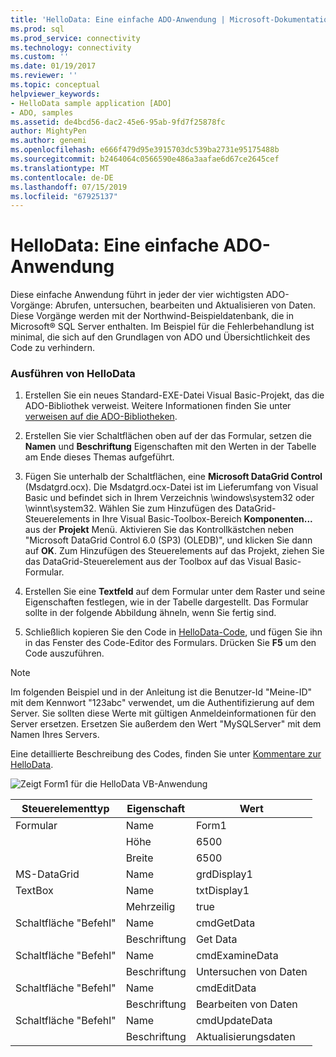 ```yaml
---
title: 'HelloData: Eine einfache ADO-Anwendung | Microsoft-Dokumentation'
ms.prod: sql
ms.prod_service: connectivity
ms.technology: connectivity
ms.custom: ''
ms.date: 01/19/2017
ms.reviewer: ''
ms.topic: conceptual
helpviewer_keywords:
- HelloData sample application [ADO]
- ADO, samples
ms.assetid: de4bcd56-dac2-45e6-95ab-9fd7f25878fc
author: MightyPen
ms.author: genemi
ms.openlocfilehash: e666f479d95e3915703dc539ba2731e95175488b
ms.sourcegitcommit: b2464064c0566590e486a3aafae6d67ce2645cef
ms.translationtype: MT
ms.contentlocale: de-DE
ms.lasthandoff: 07/15/2019
ms.locfileid: "67925137"
---
```

# <a name="hellodata-a-simple-ado-application"></a>HelloData: Eine einfache ADO-Anwendung
Diese einfache Anwendung führt in jeder der vier wichtigsten ADO-Vorgänge: Abrufen, untersuchen, bearbeiten und Aktualisieren von Daten. Diese Vorgänge werden mit der Northwind-Beispieldatenbank, die in Microsoft® SQL Server enthalten. Im Beispiel für die Fehlerbehandlung ist minimal, die sich auf den Grundlagen von ADO und Übersichtlichkeit des Code zu verhindern.  
  
### <a name="to-run-hellodata"></a>Ausführen von HelloData  
  
1.  Erstellen Sie ein neues Standard-EXE-Datei Visual Basic-Projekt, das die ADO-Bibliothek verweist. Weitere Informationen finden Sie unter [verweisen auf die ADO-Bibliotheken](../../../ado/guide/referencing-the-ado-libraries.md).  
  
2.  Erstellen Sie vier Schaltflächen oben auf der das Formular, setzen die **Namen** und **Beschriftung** Eigenschaften mit den Werten in der Tabelle am Ende dieses Themas aufgeführt.  
  
3.  Fügen Sie unterhalb der Schaltflächen, eine **Microsoft DataGrid Control** (Msdatgrd.ocx). Die Msdatgrd.ocx-Datei ist im Lieferumfang von Visual Basic und befindet sich in Ihrem Verzeichnis \windows\system32 oder \winnt\system32. Wählen Sie zum Hinzufügen des DataGrid-Steuerelements in Ihre Visual Basic-Toolbox-Bereich **Komponenten...**  aus der **Projekt** Menü. Aktivieren Sie das Kontrollkästchen neben "Microsoft DataGrid Control 6.0 (SP3) (OLEDB)", und klicken Sie dann auf **OK**. Zum Hinzufügen des Steuerelements auf das Projekt, ziehen Sie das DataGrid-Steuerelement aus der Toolbox auf das Visual Basic-Formular.  
  
4.  Erstellen Sie eine **Textfeld** auf dem Formular unter dem Raster und seine Eigenschaften festlegen, wie in der Tabelle dargestellt. Das Formular sollte in der folgende Abbildung ähneln, wenn Sie fertig sind.  
  
5.  Schließlich kopieren Sie den Code in [HelloData-Code](../../../ado/guide/data/hellodata-code.md), und fügen Sie ihn in das Fenster des Code-Editor des Formulars. Drücken Sie **F5** um den Code auszuführen.  
  
> [!NOTE]
>  Im folgenden Beispiel und in der Anleitung ist die Benutzer-Id "Meine-ID" mit dem Kennwort "123abc" verwendet, um die Authentifizierung auf dem Server. Sie sollten diese Werte mit gültigen Anmeldeinformationen für den Server ersetzen. Ersetzen Sie außerdem den Wert "MySQLServer" mit dem Namen Ihres Servers.  
  
 Eine detaillierte Beschreibung des Codes, finden Sie unter [Kommentare zur HelloData](../../../ado/guide/data/comments-on-hellodata.md).  
  
 ![Zeigt Form1 für die HelloData VB-Anwendung](../../../ado/guide/data/media/hellodata.gif "HelloData")  
  
|Steuerelementtyp|Eigenschaft|Wert|  
|------------------|--------------|-----------|  
|Formular|Name|Form1|  
||Höhe|6500|  
||Breite|6500|  
|MS-DataGrid|Name|grdDisplay1|  
|TextBox|Name|txtDisplay1|  
||Mehrzeilig|true|  
|Schaltfläche "Befehl"|Name|cmdGetData|  
||Beschriftung|Get Data|  
|Schaltfläche "Befehl"|Name|cmdExamineData|  
||Beschriftung|Untersuchen von Daten|  
|Schaltfläche "Befehl"|Name|cmdEditData|  
||Beschriftung|Bearbeiten von Daten|  
|Schaltfläche "Befehl"|Name|cmdUpdateData|  
||Beschriftung|Aktualisierungsdaten|
